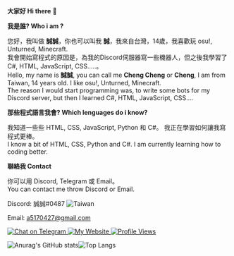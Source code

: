 **大家好 Hi there** 👋

**我是誰? Who i am ?**

您好，我叫做 **誠誠**，你也可以叫我 **誠**，我來自台灣，14歲，我喜歡玩 osu!, Unturned, Minecraft.<br>
我會開始寫程式的原因是，為我的Discord伺服器寫一些機器人，但之後我學習了 C#, HTML, JavaScript, CSS.....。<br>
Hello, my name is **誠誠**, you can call me **Cheng Cheng** or **Cheng**, I am from Taiwan, 14 years old. I like osu!, Unturned, Minecraft.<br>
The reason I would start programming was, to write some bots for my Discord server, but then I learned C#, HTML, JavaScript, CSS….

**那些程式語言我會? Which lenguages do i know?**

我知道一些些 HTML, CSS, JavaScript, Python 和 C#。 我正在學習如何讓我寫程式更棒。<br>
I know a bit of HTML, CSS, Python and C#. I am currently learning how to coding better.

**聯絡我 Contact**

你可以用 Discord, Telegram 或 Email。<br>
You can contact me throw Discord or Email.

Discord: 誠誠#0487 <img src="https://img.shields.io/badge/-Taiwan-ff1f4b" alt="Taiwan">

Email: <a href="mailto:a5170427@gmail.com">a5170427@gmail.com</a>

<a href="https://t.me/Cheng_Group">
  <img src="https://img.shields.io/badge/-Chat%20on%20Telegram-blue" alt="Chat on Telegram">
</a>

<a href="https://tw527e.github.io">
  <img src="https://img.shields.io/badge/-My%20Website-brightgreen" alt="My Website">
</a>

<a href="https://github.com/TW527E/TW527E">
  <img src="https://komarev.com/ghpvc/?username=TW527E&color=blueviolet" alt="Profile Views">
</a><br>
  
![Anurag's GitHub stats](https://github-readme-stats.vercel.app/api?username=TW527E&theme=tokyonight&show_icons=true)![Top Langs](https://github-readme-stats.vercel.app/api/top-langs/?username=TW527E&layout=compact&theme=tokyonight)
